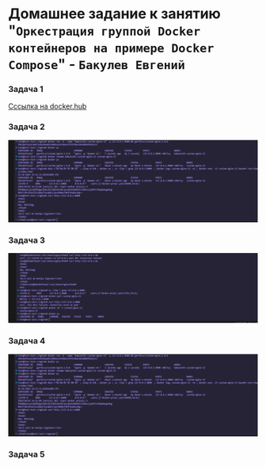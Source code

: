 # Домашнее задание к занятию "`Оркестрация группой Docker контейнеров на примере Docker Compose`" - `Бакулев Евгений`

### Задача 1

[Ccсылка на docker.hub](https://hub.docker.com/r/garrkiss/custom-nginx/tags)

### Задача 2

![Скрин](https://github.com/garrkiss/docker/blob/main/img/task2.png)

### Задача 3

![Скрин](https://github.com/garrkiss/docker/blob/main/img/task3.png)

### Задача 4

![Скрин](https://github.com/garrkiss/docker/blob/main/img/task2.png)

### Задача 5
